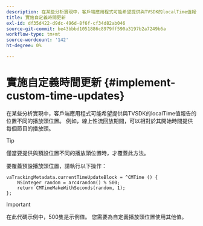 ```yaml
---
description: 在某些分析實現中，客戶端應用程式可能希望提供與TVSDK的localTime值報告的位置不同的播放頭位置。 例如，線上性流回放期間，可以相對於其開始時間提供每個節目的播放頭。
title: 實施自定義時間更新
exl-id: df35d422-d9dc-496d-8f6f-cf34d82ab046
source-git-commit: be43bbbd1051886c8979ff590a3197b2a7249b6a
workflow-type: tm+mt
source-wordcount: '142'
ht-degree: 0%

---
```


# 實施自定義時間更新 {#implement-custom-time-updates}

在某些分析實現中，客戶端應用程式可能希望提供與TVSDK的localTime值報告的位置不同的播放頭位置。 例如，線上性流回放期間，可以相對於其開始時間提供每個節目的播放頭。

>[!TIP]
>
>僅當要提供與預設位置不同的播放頭位置時，才覆蓋此方法。

要覆蓋預設播放頭位置，請執行以下操作：

```
vaTrackingMetadata.currentTimeUpdateBlock = ^CMTime () { 
    NSInteger random = arc4random() % 500;  
    return CMTimeMakeWithSeconds(random, 1); 
};
```

>[!IMPORTANT]
>
>在此代碼示例中，500隻是示例值。 您需要為自定義播放頭位置使用其他值。
